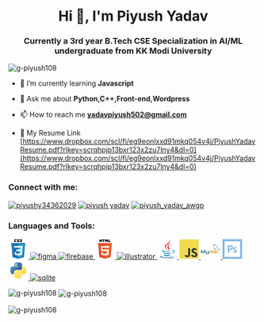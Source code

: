 <h1 align="center">Hi 👋, I'm Piyush Yadav</h1>
<h3 align="center">Currently a 3rd year B.Tech CSE Specialization in AI/ML undergraduate from KK Modi University</h3>

<p align="left"> <img src="https://komarev.com/ghpvc/?username=g-piyush108&label=Profile%20views&color=0e75b6&style=flat" alt="g-piyush108" /> </p>

- 🌱 I’m currently learning **Javascript**

- 💬 Ask me about **Python,C++,Front-end,Wordpress**

- 📫 How to reach me **yadavpiyush502@gmail.com**

- 📄 My Resume Link [https://www.dropbox.com/scl/fi/eg9eonlxxd91mkq054v4j/PiyushYadavResume.pdf?rlkey=scrqhpjp13bxr123x2zu7lny4&dl=0](https://www.dropbox.com/scl/fi/eg9eonlxxd91mkq054v4j/PiyushYadavResume.pdf?rlkey=scrqhpjp13bxr123x2zu7lny4&dl=0)

<h3 align="left">Connect with me:</h3>
<p align="left">
<a href="https://twitter.com/piyushy34362029" target="blank"><img align="center" src="https://raw.githubusercontent.com/rahuldkjain/github-profile-readme-generator/master/src/images/icons/Social/twitter.svg" alt="piyushy34362029" height="30" width="40" /></a>
<a href="https://linkedin.com/in/piyush yadav" target="blank"><img align="center" src="https://raw.githubusercontent.com/rahuldkjain/github-profile-readme-generator/master/src/images/icons/Social/linked-in-alt.svg" alt="piyush yadav" height="30" width="40" /></a>
<a href="https://instagram.com/piyush_yadav_awgp" target="blank"><img align="center" src="https://raw.githubusercontent.com/rahuldkjain/github-profile-readme-generator/master/src/images/icons/Social/instagram.svg" alt="piyush_yadav_awgp" height="30" width="40" /></a>
</p>

<h3 align="left">Languages and Tools:</h3>
<p align="left"> <a href="https://www.w3schools.com/css/" target="_blank" rel="noreferrer"> <img src="https://raw.githubusercontent.com/devicons/devicon/master/icons/css3/css3-original-wordmark.svg" alt="css3" width="40" height="40"/> </a> <a href="https://www.figma.com/" target="_blank" rel="noreferrer"> <img src="https://www.vectorlogo.zone/logos/figma/figma-icon.svg" alt="figma" width="40" height="40"/> </a> <a href="https://firebase.google.com/" target="_blank" rel="noreferrer"> <img src="https://www.vectorlogo.zone/logos/firebase/firebase-icon.svg" alt="firebase" width="40" height="40"/> </a> <a href="https://www.w3.org/html/" target="_blank" rel="noreferrer"> <img src="https://raw.githubusercontent.com/devicons/devicon/master/icons/html5/html5-original-wordmark.svg" alt="html5" width="40" height="40"/> </a> <a href="https://www.adobe.com/in/products/illustrator.html" target="_blank" rel="noreferrer"> <img src="https://www.vectorlogo.zone/logos/adobe_illustrator/adobe_illustrator-icon.svg" alt="illustrator" width="40" height="40"/> </a> <a href="https://www.java.com" target="_blank" rel="noreferrer"> <img src="https://raw.githubusercontent.com/devicons/devicon/master/icons/java/java-original.svg" alt="java" width="40" height="40"/> </a> <a href="https://developer.mozilla.org/en-US/docs/Web/JavaScript" target="_blank" rel="noreferrer"> <img src="https://raw.githubusercontent.com/devicons/devicon/master/icons/javascript/javascript-original.svg" alt="javascript" width="40" height="40"/> </a> <a href="https://www.mysql.com/" target="_blank" rel="noreferrer"> <img src="https://raw.githubusercontent.com/devicons/devicon/master/icons/mysql/mysql-original-wordmark.svg" alt="mysql" width="40" height="40"/> </a> <a href="https://www.photoshop.com/en" target="_blank" rel="noreferrer"> <img src="https://raw.githubusercontent.com/devicons/devicon/master/icons/photoshop/photoshop-line.svg" alt="photoshop" width="40" height="40"/> </a> <a href="https://www.python.org" target="_blank" rel="noreferrer"> <img src="https://raw.githubusercontent.com/devicons/devicon/master/icons/python/python-original.svg" alt="python" width="40" height="40"/> </a> <a href="https://www.sqlite.org/" target="_blank" rel="noreferrer"> <img src="https://www.vectorlogo.zone/logos/sqlite/sqlite-icon.svg" alt="sqlite" width="40" height="40"/> </a> </p>

<p><img align="left" src="https://github-readme-stats.vercel.app/api/top-langs?username=g-piyush108&show_icons=true&locale=en&layout=compact" alt="g-piyush108" /></p>

<p>&nbsp;<img align="center" src="https://github-readme-stats.vercel.app/api?username=g-piyush108&show_icons=true&locale=en" alt="g-piyush108" /></p>

<p><img align="center" src="https://github-readme-streak-stats.herokuapp.com/?user=g-piyush108&" alt="g-piyush108" /></p>
